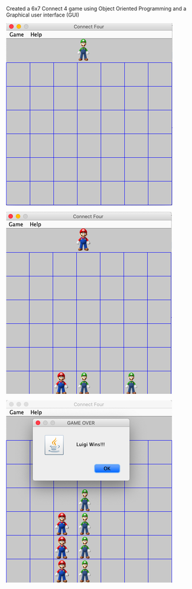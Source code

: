 Created a 6x7 Connect 4 game using Object Oriented Programming and a Graphical user interface (GUI)

![alt text](https://github.com/tufayldhalla/Connect4/blob/master/Start.png)

![alt text](https://github.com/tufayldhalla/Connect4/blob/master/Gameplay.png)

![alt text](https://github.com/tufayldhalla/Connect4/blob/master/Win.png)
